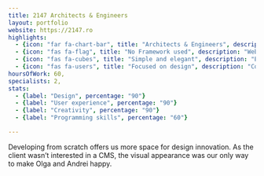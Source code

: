 ```yaml
---
title: 2147 Architects & Engineers
layout: portfolio
website: https://2147.ro
highlights: 
  - {icon: "far fa-chart-bar", title: "Architects & Engineers", description: "Clean presentation website for an architecture and engineering company."}
  - {icon: "fas fa-flag", title: "No Framework used", description: "Website designed from scratch to smoothly meet the demands of our clients."}
  - {icon: "fas fa-cubes", title: "Simple and elegant", description: "Elegance in simplicity was the design approach for this project."}
  - {icon: "fas fa-users", title: "Focused on design", description: "Collaboration with an architectural company for which aesthetics is the word of order has been a challenge for us. We are very pleased we delivered to the expectations."}
hoursOfWork: 60,
specialists: 2,
stats:
  - {label: "Design", percentage: "90"}
  - {label: "User experience", percentage: "90"}
  - {label: "Creativity", percentage: "90"}
  - {label: "Programming skills", percentage: "60"}

---
```


Developing from scratch offers us more space for design innovation. As the client wasn’t interested in a CMS, the visual appearance was our only way to make Olga and Andrei happy.
